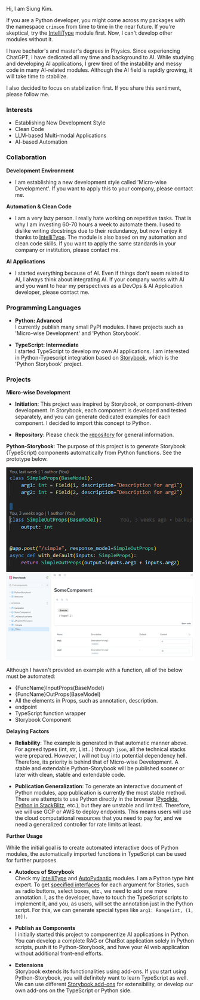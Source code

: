 Hi, I am Siung Kim.

If you are a Python developer, you might come across my packages with the namespace `crimson` from time to time in the near future. If you're skeptical, try the [IntelliType](https://github.com/crimson206/intelli-type) module first. Now, I can't develop other modules without it.

I have bachelor's and master's degrees in Physics. Since experiencing ChatGPT, I have dedicated all my time and background to AI. While studying and developing AI applications, I grew tired of the instability and messy code in many AI-related modules. Although the AI field is rapidly growing, it will take time to stabilize.

I also decided to focus on stabilization first. If you share this sentiment, please follow me.

### Interests

- Establishing New Development Style
- Clean Code
- LLM-based Multi-modal Applications
- AI-based Automation

### Collaboration

**Development Environment**

- I am establishing a new development style called 'Micro-wise Development'. If you want to apply this to your company, please contact me.

**Automation & Clean Code**

- I am a very lazy person. I really hate working on repetitive tasks. That is why I am investing 60-70 hours a week to automate them. I used to dislike writing docstrings due to their redundancy, but now I enjoy it thanks to [IntelliType](https://github.com/crimson206/intelli-type). The module is also based on my automation and clean code skills. If you want to apply the same standards in your company or institution, please contact me.

**AI Applications**

- I started everything because of AI. Even if things don't seem related to AI, I always think about integrating AI. If your company works with AI and you want to hear my perspectives as a DevOps & AI Application developer, please contact me.

### Programming Languages

- **Python: Advanced**\
 I currently publish many small PyPI modules. I have projects such as 'Micro-wise Development' and 'Python Storybook'.

- **TypeScript: Intermediate**\
 I started TypeScript to develop my own AI applications. I am interested in Python-Typescript integration based on [Storybook](https://storybook.js.org/docs), which is the 'Python Storybook' project.

### Projects

**Micro-wise Development**

- **Initiation**: This project was inspired by Storybook, or component-driven development. In Storybook, each component is developed and tested separately, and you can generate dedicated examples for each component. I decided to import this concept to Python.

- **Repository**: Please check the [repository](https://github.com/crimson206/microwise-development) for general information.

**Python-Storybook**: The purpose of this project is to generate Storybook (TypeScript) components automatically from Python functions. See the prototype below.

![python storybook example](static/python_storybook/endpoint.png)
![python storybook example](static/python_storybook/component.png)

Although I haven't provided an example with a function, all of the below must be automated:

- {FuncName}InputProps(BaseModel)
- {FuncName}OutProps(BaseModel)
- All the elements in Props, such as annotation, description.
- endpoint
- TypeScript function wrapper
- Storybook Component

**Delaying Factors**

- **Reliability**: The example is generated in that automatic manner above. For agreed types (int, str, List...) through `json`, all the technical stacks were prepared. However, I will not buy into potential dependency hell. Therefore, its priority is behind that of Micro-wise Development. A stable and extendable Python-Storybook will be published sooner or later with clean, stable and extendable code.

- **Publication Generalization**: To generate an interactive document of Python modules, app publication is currently the most stable method. There are attempts to use Python directly in the browser ([Pyodide](https://github.com/pyodide/pyodide), [Python in StackBlitz](https://developer.stackblitz.com/guides/user-guide/available-environments#webcontainers), etc.), but they are unstable and limited. Therefore, we will use GCP or AWS to deploy endpoints. This means users will use the cloud computational resources that you need to pay for, and we need a generalized controller for rate limits at least.

**Further Usage**

While the initial goal is to create automated interactive docs of Python modules, the automatically imported functions in TypeScript can be used for further purposes.

- **Autodocs of Storybook**\
 Check my [IntelliType](https://github.com/crimson206/intelli-type) and [AutoPydantic](https://github.com/crimson206/auto-pydantic) modules. I am a Python type hint expert. To get [specified interfaces](https://storybook.js.org/docs/essentials/controls) for each argument for Stories, such as radio buttons, select boxes, etc., we need to add one more annotation. I, as the developer, have to touch the TypeScript scripts to implement it, and you, as users, will set the annotation just in the Python script. For this, we can generate special types like `arg1: Range(int, (1, 10])`.

- **Publish as Components**\
 I initially started this project to componentize AI applications in Python. You can develop a complete RAG or ChatBot application solely in Python scripts, push it to Python-Storybook, and have your AI web application without additional front-end efforts.

- **Extensions**\
 Storybook extends its functionalities using add-ons. If you start using Python-Storybook, you will definitely want to learn TypeScript as well. We can use different [Storybook add-ons](https://storybook.js.org/docs/addons) for extensibility, or develop our own add-ons on the TypeScript or Python side.
